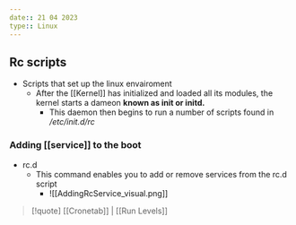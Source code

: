 ```yaml
---
date:: 21 04 2023
type:: Linux
---
```

## Rc scripts 
- Scripts that set up the linux envairoment 
	- After the [[Kernel]] has initialized and loaded all its modules, the kernel starts a dameon  **known as init or initd.** 
		- This daemon then begins to run a number of scripts found in */etc/init.d/rc*
### Adding [[service]] to the boot 
- rc.d 
	- This command enables you to add or remove services from the rc.d script
		- ![[AddingRcService_visual.png]]

>[!quote] [[Cronetab]] | [[Run Levels]]